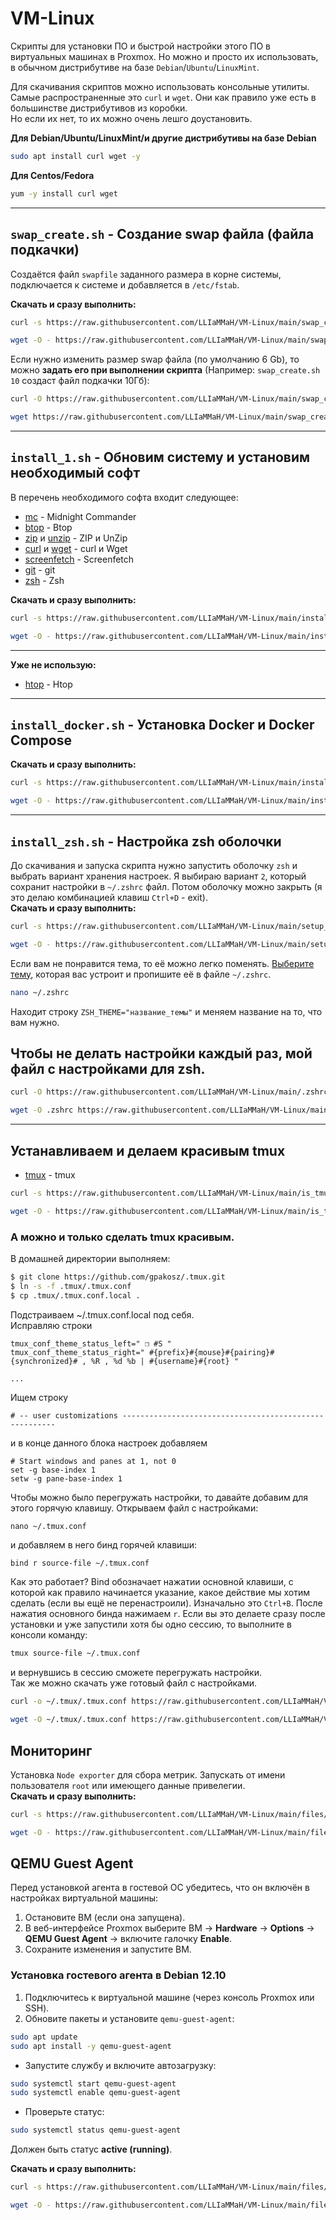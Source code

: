 # VM-Linux
Скрипты для установки ПО и быстрой настройки этого ПО в виртуальных машинах в Proxmox. Но можно и просто их использовать, в обычном дистрибутиве на базе `Debian`/`Ubuntu`/`LinuxMint`.  

Для скачивания скриптов можно использовать консольные утилиты. Самые распространенные это `curl` и `wget`. Они как правило уже есть в большинстве дистрибутивов из коробки.  
Но если их нет, то их можно очень лешго доустановить.  

**Для Debian/Ubuntu/LinuxMint/и другие дистрибутивы на базе Debian**
```bash
sudo apt install curl wget -y
```
**Для Centos/Fedora**
```bash
yum -y install curl wget
```


---
## `swap_create.sh` - Создание swap файла (файла подкачки) ##
Создаётся файл `swapfile` заданного размера в корне системы, подключается к системе и добавляется в `/etc/fstab`.  

**Скачать и сразу выполнить:**
```bash
curl -s https://raw.githubusercontent.com/LLIaMMaH/VM-Linux/main/swap_create.sh | sudo sh
```
```bash
wget -O - https://raw.githubusercontent.com/LLIaMMaH/VM-Linux/main/swap_create.sh | sudo sh
```

Если нужно изменить размер swap файла (по умолчанию 6 Gb), то можно **задать его при выполнении скрипта** (Например: `swap_create.sh 10` создаст файл подкачки 10Гб):  
```bash
curl -O https://raw.githubusercontent.com/LLIaMMaH/VM-Linux/main/swap_create.sh
```
```bash
wget https://raw.githubusercontent.com/LLIaMMaH/VM-Linux/main/swap_create.sh
```


---
## `install_1.sh` - Обновим систему и установим необходимый софт ##
В перечень необходимого софта входит следующее:  

* [mc](https://midnight-commander.org) - Midnight Commander  
* [btop](https://github.com/aristocratos/btop?tab=readme-ov-file) - Btop  
* [zip](https://en.wikipedia.org/wiki/Info-ZIP) и [unzip](https://infozip.sourceforge.net/UnZip.html) - ZIP и UnZip  
* [curl](https://curl.se) и [wget](https://www.gnu.org/software/wget/) - curl и Wget  
* [screenfetch](https://github.com/KittyKatt/screenFetch) - Screenfetch  
* [git](https://git-scm.com) - git  
* [zsh](https://www.zsh.org) - Zsh  

**Скачать и сразу выполнить:**
```bash
curl -s https://raw.githubusercontent.com/LLIaMMaH/VM-Linux/main/install_1.sh | sh
```
```bash
wget -O - https://raw.githubusercontent.com/LLIaMMaH/VM-Linux/main/install_1.sh | sh
```
---

**Уже не использую:**
* [htop](https://htop.dev) - Htop


---
## `install_docker.sh` - Установка Docker и Docker Compose ##
**Скачать и сразу выполнить:**
```bash
curl -s https://raw.githubusercontent.com/LLIaMMaH/VM-Linux/main/install_docker.sh | sh
```
```bash
wget -O - https://raw.githubusercontent.com/LLIaMMaH/VM-Linux/main/install_docker.sh | sh
```


---
## `install_zsh.sh` - Настройка zsh оболочки ##
До скачивания и запуска скрипта нужно запустить оболочку `zsh` и выбрать вариант хранения настроек. Я выбираю вариант `2`, который сохранит настройки в `~/.zshrc` файл. Потом оболочку можно закрыть (я это делаю комбинацией клавиш `Ctrl+D` - exit).  
**Скачать и сразу выполнить:**
```bash
curl -s https://raw.githubusercontent.com/LLIaMMaH/VM-Linux/main/setup_zsh.sh | sh
```
```bash
wget -O - https://raw.githubusercontent.com/LLIaMMaH/VM-Linux/main/setup_zsh.sh | sh
```

Если вам не понравится тема, то её можно легко поменять. [Выберите тему](https://github.com/ohmyzsh/ohmyzsh/wiki/Themes), которая вас устроит и пропишите её в файле `~/.zshrc`.
```bash
nano ~/.zshrc
```
Находит строку `ZSH_THEME="название_темы"` и меняем название на то, что вам нужно.


## Чтобы не делать настройки каждый раз, мой файл с настройками для zsh. ##
```bash
curl -O https://raw.githubusercontent.com/LLIaMMaH/VM-Linux/main/.zshrc
```
```bash
wget -O .zshrc https://raw.githubusercontent.com/LLIaMMaH/VM-Linux/main/.zshrc
```


---
## Устанавливаем и делаем красивым tmux ##
* [tmux](https://github.com/tmux/tmux/wiki) - tmux
```bash
curl -s https://raw.githubusercontent.com/LLIaMMaH/VM-Linux/main/is_tmux.sh | sh
```
```bash
wget -O - https://raw.githubusercontent.com/LLIaMMaH/VM-Linux/main/is_tmux.sh | sh
```


### А можно и только сделать tmux красивым. ###
В домашней директории выполняем:  
```bash
$ git clone https://github.com/gpakosz/.tmux.git
$ ln -s -f .tmux/.tmux.conf
$ cp .tmux/.tmux.conf.local .
```
Подстраиваем ~/.tmux.conf.local под себя.  
Исправляю строки
```
tmux_conf_theme_status_left=" ❐ #S "
tmux_conf_theme_status_right=" #{prefix}#{mouse}#{pairing}#{synchronized}# , %R , %d %b | #{username}#{root} "

...
```
Ищем строку
```text
# -- user customizations -------------------------------------------------------
```
и в конце данного блока настроек добавляем
```text
# Start windows and panes at 1, not 0
set -g base-index 1
setw -g pane-base-index 1

```

Чтобы можно было перегружать настройки, то давайте добавим для этого горячую клавишу. Открываем файл с настройками:
```bash
nano ~/.tmux.conf
```
и добавляем в него бинд горячей клавиши:
```
bind r source-file ~/.tmux.conf
```
Как это работает? Bind обозначает нажатии основной клавиши, с которой как правило начинается указание, какое действие мы хотим сделать (если вы ещё не перенастроили). Изначально это `Ctrl+B`. После нажатия основного бинда нажимаем `r`.  Если вы это делаете сразу после установки и уже запустили хотя бы одно сессию, то выполните в консоли команду:
```bash
tmux source-file ~/.tmux.conf
```
и вернувшись в сессию сможете перегружать настройки.  
Так же можно скачать уже готовый файл с настройками.
```bash
curl -o ~/.tmux/.tmux.conf https://raw.githubusercontent.com/LLIaMMaH/VM-Linux/main/.tmux.conf
```
```bash
wget -O ~/.tmux/.tmux.conf https://raw.githubusercontent.com/LLIaMMaH/VM-Linux/main/.tmux.conf
```


## Мониторинг
Установка `Node exporter` для сбора метрик. Запускать от имени пользователя `root` или имеющего данные привелегии.  
**Скачать и сразу выполнить:**
```bash
curl -s https://raw.githubusercontent.com/LLIaMMaH/VM-Linux/main/files/prometheus_node_exporter.sh | sh
```
```bash
wget -O - https://raw.githubusercontent.com/LLIaMMaH/VM-Linux/main/files/prometheus_node_exporter.sh | sh
```

## QEMU Guest Agent
Перед установкой агента в гостевой ОС убедитесь, что он включён в настройках виртуальной машины:  
1. Остановите ВМ (если она запущена).  
2. В веб-интерфейсе Proxmox выберите ВМ → **Hardware** → **Options** → **QEMU Guest Agent** → включите галочку **Enable**.  
3. Сохраните изменения и запустите ВМ.  

### **Установка гостевого агента в Debian 12.10**
1. Подключитесь к виртуальной машине (через консоль Proxmox или SSH).
2. Обновите пакеты и установите `qemu-guest-agent`:
```bash
sudo apt update
sudo apt install -y qemu-guest-agent
```
- Запустите службу и включите автозагрузку:
```bash
sudo systemctl start qemu-guest-agent
sudo systemctl enable qemu-guest-agent
```
- Проверьте статус:
```bash
sudo systemctl status qemu-guest-agent
```
Должен быть статус **active (running)**.  

**Скачать и сразу выполнить:**
```bash
curl -s https://raw.githubusercontent.com/LLIaMMaH/VM-Linux/main/files/qemu_guest_agent.sh | sh
```
```bash
wget -O - https://raw.githubusercontent.com/LLIaMMaH/VM-Linux/main/files/qemu_guest_agent.sh | sh
```
